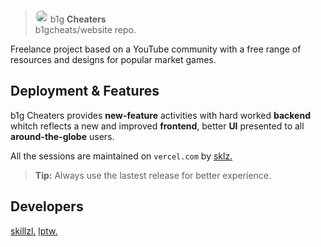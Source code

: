 
> <img style="border-radius: 300px;" src="https://avatars.githubusercontent.com/u/85303042?s=400&u=3c6ac7bb3177dbcd502c256981ef26a6d1775c73&v=4" width="20"/> b1g <strong>Cheaters</strong><br/> b1gcheats/website repo.

Freelance project based on a YouTube community with a free range of resources and designs for popular market games.

## Deployment & Features

b1g Cheaters provides **new-feature** activities with hard worked **backend** whitch reflects a new and improved **frontend**, better **UI** presented to all **around-the-globe** users.

All the sessions are maintained on `vercel.com` by <a href="https://github.com/skillzl" >sklz.<a/>

> **Tip:** Always use the lastest release for better experience.

## Developers

<a href="https://github.com/skillzl" >skillzl.<a/>
<a href="https://github.com/lptw" >lptw.<a/>
